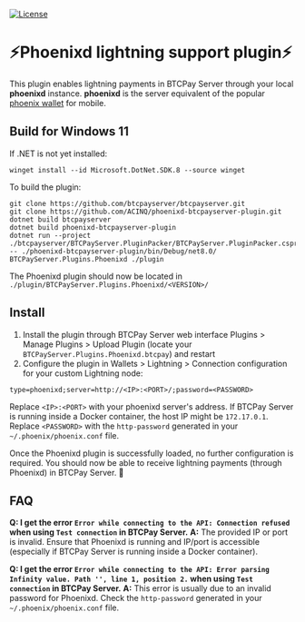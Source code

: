[![License](https://img.shields.io/badge/license-Apache%202.0-blue.svg)](LICENSE)

# ⚡Phoenixd lightning support plugin⚡

This plugin enables lightning payments in BTCPay Server through your local **phoenixd** instance.
**phoenixd** is the server equivalent of the popular [phoenix wallet](https://github.com/ACINQ/phoenix) for mobile.

## Build for Windows 11
If .NET is not yet installed:
```shell
winget install --id Microsoft.DotNet.SDK.8 --source winget
```
To build the plugin:
```shell
git clone https://github.com/btcpayserver/btcpayserver.git
git clone https://github.com/ACINQ/phoenixd-btcpayserver-plugin.git
dotnet build btcpayserver
dotnet build phoenixd-btcpayserver-plugin
dotnet run --project ./btcpayserver/BTCPayServer.PluginPacker/BTCPayServer.PluginPacker.csproj -- ./phoenixd-btcpayserver-plugin/bin/Debug/net8.0/ BTCPayServer.Plugins.Phoenixd ./plugin
```
The Phoenixd plugin should now be located in `./plugin/BTCPayServer.Plugins.Phoenixd/<VERSION>/`

## Install
1. Install the plugin through BTCPay Server web interface Plugins > Manage Plugins > Upload Plugin (locate your `BTCPayServer.Plugins.Phoenixd.btcpay`) and restart
2. Configure the plugin in Wallets > Lightning > Connection configuration for your custom Lightning node:
```
type=phoenixd;server=http://<IP>:<PORT>/;password=<PASSWORD>
```
Replace `<IP>:<PORT>` with your phoenixd server's address. If BTCPay Server is running inside a Docker container, the host IP might be `172.17.0.1`.
Replace `<PASSWORD>` with the `http-password` generated in your `~/.phoenix/phoenix.conf` file.

Once the Phoenixd plugin is successfully loaded, no further configuration is required. You should now be able to receive lightning payments (through Phoenixd) in BTCPay Server. 🚀

## FAQ
**Q: I get the error `Error while connecting to the API: Connection refused` when using `Test connection` in BTCPay Server.**
**A:** The provided IP or port is invalid. Ensure that Phoenixd is running and IP/port is accessible (especially if BTCPay Server is running inside a Docker container).

**Q: I get the error `Error while connecting to the API: Error parsing Infinity value. Path '', line 1, position 2.` when using `Test connection` in BTCPay Server.**
**A:** This error is usually due to an invalid password for Phoenixd. Check the `http-password` generated in your `~/.phoenix/phoenix.conf` file.
